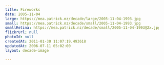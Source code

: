 ```yaml
---
title: Fireworks
date: 2005-11-04
large: https://mea.patrick.nz/decade/large/2005-11-04-1993.jpg
small: https://mea.patrick.nz/decade/small/2005-11-04-1993.jpg
smallRetina: https://mea.patrick.nz/decade/small/2005-11-04-1993@2x.jpg
flickrUrl: null
photoId: null
createdAt: 2011-01-30 11:07:19.493618
updatedAt: 2006-07-11 05:02:00
layout: decade-image

---
```



